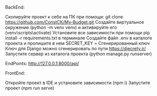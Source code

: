 BackEnd:

Скопируйте проект к себе на ПК при помощи: git clone https://github.com/ConstCK/My-Budget.git
Создайте виртуальное окружение (python -m venv venv) и активируйте его (venv\scripts\activate)
Установите все зависимости при помощи pip install -r requirements.txt в терминале
Создайте файл .env в каталоге проекта и пропишите в нем SECRET_KEY = Сгенерированный ключ
Ключ для Django можно сгенерировать по пути https://djecrety.ir/
Запустите сервер из каталога проекта (python manage.py runserver)

EndPoints:
http://127.0.0.1:8000/api/

FrontEnd:

Откройте проект в IDE и установите зависимости (npm i)
Запустите проект (npm run serve)
